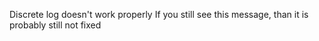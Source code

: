 Discrete log doesn't work properly
If you still see this message, than it is probably still not fixed
